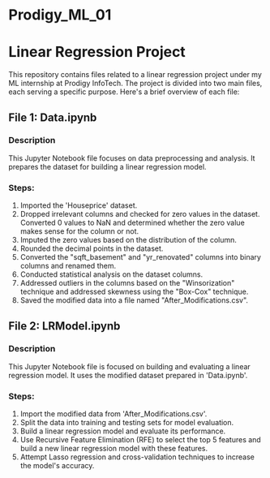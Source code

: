# Prodigy_ML_01

# Linear Regression Project

This repository contains files related to a linear regression project under my ML internship at Prodigy InfoTech. The project is divided into two main files, each serving a specific purpose. Here's a brief overview of each file:

## File 1: Data.ipynb

### Description
This Jupyter Notebook file focuses on data preprocessing and analysis. It prepares the dataset for building a linear regression model.

### Steps:
1. Imported the 'Houseprice' dataset.
2. Dropped irrelevant columns and checked for zero values in the dataset. Converted 0 values to NaN and determined whether the zero value makes sense for the column or not.
3. Imputed the zero values based on the distribution of the column.
4. Rounded the decimal points in the dataset.
5. Converted the "sqft_basement" and "yr_renovated" columns into binary columns and renamed them.
6. Conducted statistical analysis on the dataset columns.
7. Addressed outliers in the columns based on the "Winsorization" technique and addressed skewness using the "Box-Cox" technique.
8. Saved the modified data into a file named "After_Modifications.csv".

## File 2: LRModel.ipynb

### Description
This Jupyter Notebook file is focused on building and evaluating a linear regression model. It uses the modified dataset prepared in 'Data.ipynb'.

### Steps:
1. Import the modified data from 'After_Modifications.csv'.
2. Split the data into training and testing sets for model evaluation.
3. Build a linear regression model and evaluate its performance.
4. Use Recursive Feature Elimination (RFE) to select the top 5 features and build a new linear regression model with these features.
5. Attempt Lasso regression and cross-validation techniques to increase the model's accuracy.

